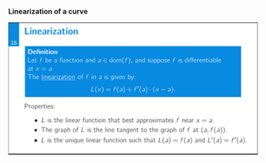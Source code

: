 **Linearization of a curve**

![Exported image](../../../attachments/Exported%20image%2020241209225458-0.png)